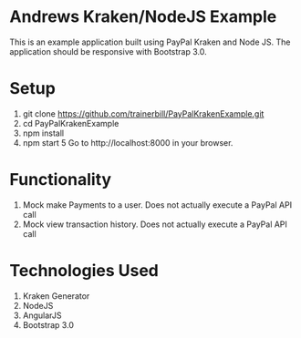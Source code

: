 Andrews Kraken/NodeJS Example
==========================

This is an example application built using PayPal Kraken and Node JS.  The application should be responsive with Bootstrap 3.0.

Setup
==========================
1.  git clone https://github.com/trainerbill/PayPalKrakenExample.git
2.  cd PayPalKrakenExample
3.  npm install
4.  npm start
5   Go to http://localhost:8000 in your browser.



Functionality
==========================
1.  Mock make Payments to a user.  Does not actually execute a PayPal API call
2.  Mock view transaction history.  Does not actually execute a PayPal API call

Technologies Used
==========================
1.	Kraken Generator
2.	NodeJS
3.	AngularJS
4.	Bootstrap 3.0